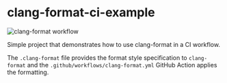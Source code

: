 # clang-format-ci-example

![clang-format workflow](https://github.com/PuneetMatharu/clang-format-ci-example/actions/workflows/clang-format.yml/badge.svg)

Simple project that demonstrates how to use clang-format in a CI workflow.

The `.clang-format` file provides the format style specification to `clang-format`
and the `.github/workflows/clang-format.yml` GitHub Action applies the formatting.

